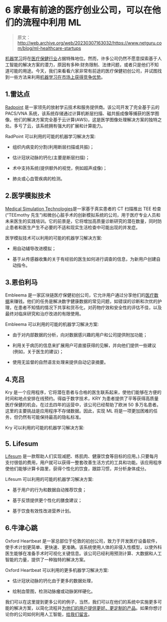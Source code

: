 # 6 家最有前途的医疗创业公司，可以在他们的流程中利用 ML

> 原文：<http://web.archive.org/web/20230307163032/https://www.netguru.com/blog/ml-healthcare-startups>

 [机器学习](/web/20221203085807/https://www.netguru.com/services/machine-learning)将在[医疗保健行业](/web/20221203085807/https://www.netguru.com/industries/healthcare)占据特殊地位。然而，许多公司仍然不愿意探索基于人工智能的解决方案的潜力，原因有多种:财务限制、法律问题，或者只是他们不知道可能的用途。今天，我们来看看六家非常有前途的医疗保健初创公司，并试图找到一些方法来利用[机器学习在市场上获得竞争优势](/web/20221203085807/https://www.netguru.com/blog/machine-learning-benefits-for-business)。

## 1.雷达点

[Radpoint](http://web.archive.org/web/20221203085807/https://www.en.radpoint.pl/) 是一家领先的放射学云技术和服务提供商。该公司开发了完全基于云的 PACS/VNA 系统，该系统存储通过计算机断层扫描、磁共振成像等捕获的医学图像。他们的解决方案完全基于云计算(AWS)，这是医学图像处理解决方案的独特之处。多亏了云，该系统拥有强大的扩展和计算能力。

RadPoint 可以利用的可能的机器学习解决方案:

*   组织内病变的分割(利用断层扫描或共振)；

*   估计冠状动脉的钙化(主要是断层扫描)；

*   术中支持系统(提供额外的视觉，例如超声成像)；

*   肺炎或心血管疾病的检测。

## 2.医学模拟技术

[Medical Simulation Technologies](http://web.archive.org/web/20221203085807/http://www.mstech.eu/)是一家基于真实患者的 CT 扫描推出 TEE 检查(“TEEmothy 先生”)和微创心脏手术的创新模拟系统的公司，用于医疗专业人员和未来医生的实践培训。它的前景是，它将增加高质量诊断研究的潜在数量，同时防止患者和医生产生不必要的不适和现实生活检查中可能出现的并发症。

医学模拟技术可以利用的可能的机器学习解决方案:

*   用自动辅导改进模拟；

*   基于从传感器收集的关于有经验的医生如何进行调查的信息，为新用户创建自动指令。

## 3.恩伯利马

Embleema 是一家区块链医疗保健初创公司，它允许用户通过分享他们的[医疗数据](/web/20221203085807/https://www.netguru.com/blog/some-of-the-deadliest-diseases-can-be-prevented-by-modern-technology)来赚钱。他们的任务是解决数字健康数据的常见问题，如错误的诊断和次优的护理，在患者不知情的情况下共享和货币化，对药物疗效和安全性的评估不佳，以及最终对临床研究和治疗改进的有限使用。

Embleema 可以利用的可能的机器学习解决方案:

*   由于对内部数据的分析，向对数据感兴趣的用户和公司提供附加功能；

*   利用关于病历的信息来扩展用户可直接获得的见解，并向他们提供一些建议(例如，关于医生的建议)；

*   使用无监督的自然语言处理来提供自动记录摘要。

## 4.克吕

Kry 是一个应用程序，它将潜在患者与合格的医生联系起来，使他们能够在方便的时间和地点安排在线预约。得益于数字技术，KRY 为患者提供了平等获得高质量医疗保健的机会。在过去四年的运营中，该公司已经帮助了欧洲 50 多万名患者。这里的主要挑战是应用程序不存储数据。因此，实现 ML 将是一项更加困难的任务，但仍然有可能保持最高的隐私标准。

Kry 可以利用的可能的机器学习解决方案:

## 5\. Lifesum

[Lifesum](http://web.archive.org/web/20221203085807/https://lifesum.com/) 是一款帮助人们实现减肥、练肌肉、健康饮食等目标的应用。).只要每月支付很低的费用，用户就可以获得一整套改善生活方式的工具和功能。该应用程序使他们能够计算卡路里，获得个性化的饮食，跟踪习惯，并分析身体成分。

Lifesum 可以利用的可能的机器学习解决方案:

*   基于用户的行为和数据自动推荐饮食；

*   基于反馈提供更个性化的膳食建议；

*   基于饮食有效性改进营养计划。

## 6.牛津心跳

Oxford Heartbeat 是一家总部位于伦敦的初创公司，致力于开发医疗设备软件，使手术计划更简单、更快速、更准确。该系统使用人体的非侵入性模型，以使外科医生能够在准备手术时可视化关键信息。该公司已经利用预测计算、大数据和人工智能的力量，提供了一种独特的解决方案。

Oxford Heartbeat 可以利用的更多机器学习解决方案:

*   估计冠状动脉的钙化由于更多的数据处理，

*   绘制血管图，检测动脉瘤或动脉粥样硬化。

我们可以在这里提到更多公司的例子，当然，我们可以在他们的系统中实施更多可能的解决方案，以简化流程并[为他们的用户提供更好、更定制的产品](/web/20221203085807/https://www.netguru.com/blog/product-recommendation-machine-learning)。如果你想讨论你的公司如何利用人工智能，[给我们留言](/web/20221203085807/https://www.netguru.com/contact)。